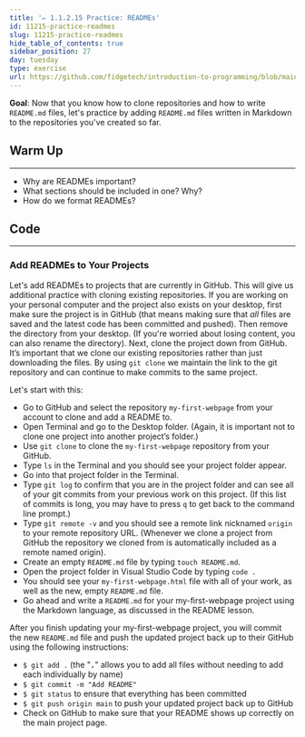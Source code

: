 ```yaml
---
title: '✏️ 1.1.2.15 Practice: READMEs'
id: 11215-practice-readmes
slug: 11215-practice-readmes
hide_table_of_contents: true
sidebar_position: 27
day: tuesday
type: exercise
url: https://github.com/fidgetech/introduction-to-programming/blob/main/2a_classwork_practice_readmes.md
---
```


**Goal**: Now that you know how to clone repositories and how to write `README.md` files, let's practice by adding `README.md` files written in Markdown to the repositories you've created so far.

## Warm Up
---

* Why are READMEs important?
* What sections should be included in one? Why?
* How do we format READMEs?

## Code
---
### Add READMEs to Your Projects

Let's add READMEs to projects that are currently in GitHub. This will give us additional practice with cloning existing repositories. 
If you are working on your personal computer and the project also exists on your desktop, first make sure the project is in GitHub (that means making sure that _all_ files are saved and the latest code has been committed and pushed). Then remove the directory from your desktop. (If you're worried about losing content, you can also rename the directory). Next, clone the project down from GitHub. It’s important that we clone our existing repositories rather than just downloading the files. By using `git clone` we maintain the link to the git repository and can continue to make commits to the same project.

Let's start with this:

* Go to GitHub and select the repository `my-first-webpage` from your account to clone and add a README to.
* Open Terminal and go to the Desktop folder. (Again, it is important not to clone one project into another project’s folder.)
* Use `git clone` to clone the `my-first-webpage` repository from your GitHub.
* Type `ls` in the Terminal and you should see your project folder appear.
* Go into that project folder in the Terminal.
* Type `git log` to confirm that you are in the project folder and can see all of your git commits from your previous work on this project. (If this list of commits is long, you may have to press `q` to get back to the command line prompt.)
* Type `git remote -v` and you should see a remote link nicknamed `origin` to your remote repository URL. (Whenever we clone a project from GitHub the repository we cloned from is automatically included as a remote named origin).
* Create an empty `README.md` file by typing `touch README.md`.
* Open the project folder in Visual Studio Code by typing `code .`
* You should see your `my-first-webpage.html` file with all of your work, as well as the new, empty `README.md` file.
* Go ahead and write a `README.md` for your my-first-webpage project using the Markdown language, as discussed in the README lesson.

After you finish updating your my-first-webpage project, you will commit the new `README.md` file and push the updated project back up to their GitHub using the following instructions:

* `$ git add .` (the "**`.`**" allows you to add all files without needing to add each individually by name)
* `$ git commit -m "Add README"`
* `$ git status` to ensure that everything has been committed
* `$ git push origin main` to push your updated project back up to GitHub
* Check on GitHub to make sure that your README shows up correctly on the main project page.

